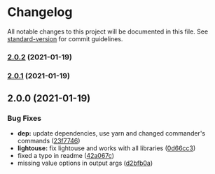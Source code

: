 # Changelog

All notable changes to this project will be documented in this file. See [standard-version](https://github.com/conventional-changelog/standard-version) for commit guidelines.

### [2.0.2](https://github.com/thecreazy/siteaudit/compare/v2.0.1...v2.0.2) (2021-01-19)

### [2.0.1](https://github.com/thecreazy/siteaudit/compare/v2.0.0...v2.0.1) (2021-01-19)

## 2.0.0 (2021-01-19)


### Bug Fixes

* **dep:** update dependencies, use yarn and changed commander's commands ([23f7746](https://github.com/thecreazy/siteaudit/commit/23f7746c9d7380d0dfa30e354c05ca48b66d9aef))
* **lightouse:** fix lightouse and works with all libraries ([0d66cc3](https://github.com/thecreazy/siteaudit/commit/0d66cc35b857aa63013dedcea1dcfa6a60be8ffa))
* fixed a typo in readme ([42a067c](https://github.com/thecreazy/siteaudit/commit/42a067c05bee17a33191195c0ef4ae8999c5c6af))
* missing value options in output args ([d2bfb0a](https://github.com/thecreazy/siteaudit/commit/d2bfb0a59507dee3eeb5e1379e2eda67532faff8))
